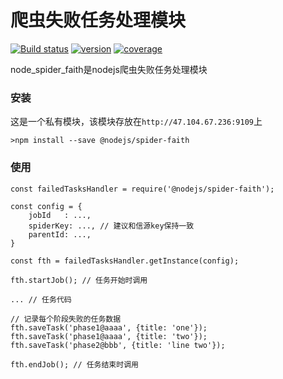 # 爬虫失败任务处理模块
[![Build status](http://47.104.67.236:9109/badge/nodejs_spider_faith/build.svg)](http://47.104.67.236:9109/badge/nodejs_spider_faith/build.svg)
[![version](http://47.104.67.236:9109/badge/nodejs_spider_faith/version.svg)](http://47.104.67.236:9109/badge/nodejs_spider_faith/version.svg)
[![coverage](http://47.104.67.236:9109/badge/nodejs_spider_faith/coverage.svg)](http://47.104.67.236:9109/badge/nodejs_spider_faith/coverage.svg)

node_spider_faith是nodejs爬虫失败任务处理模块

### 安装
这是一个私有模块，该模块存放在`http://47.104.67.236:9109`上
    
    >npm install --save @nodejs/spider-faith
    
### 使用

    const failedTasksHandler = require('@nodejs/spider-faith');
    
    const config = {
        jobId   : ...,
        spiderKey: ..., // 建议和信源key保持一致
        parentId: ...,
    }
    
    const fth = failedTasksHandler.getInstance(config);
    
    fth.startJob(); // 任务开始时调用
    
    ... // 任务代码
    
    // 记录每个阶段失败的任务数据
    fth.saveTask('phase1@aaaa', {title: 'one'});
    fth.saveTask('phase1@aaaa', {title: 'two'});
    fth.saveTask('phase2@bbb', {title: 'line two'});
    
    fth.endJob(); // 任务结束时调用